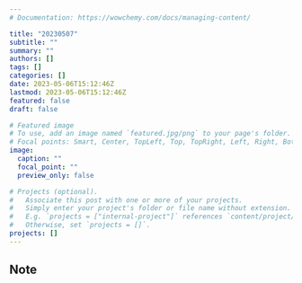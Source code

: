 ```yaml
---
# Documentation: https://wowchemy.com/docs/managing-content/

title: "20230507"
subtitle: ""
summary: ""
authors: []
tags: []
categories: []
date: 2023-05-06T15:12:46Z
lastmod: 2023-05-06T15:12:46Z
featured: false
draft: false

# Featured image
# To use, add an image named `featured.jpg/png` to your page's folder.
# Focal points: Smart, Center, TopLeft, Top, TopRight, Left, Right, BottomLeft, Bottom, BottomRight.
image:
  caption: ""
  focal_point: ""
  preview_only: false

# Projects (optional).
#   Associate this post with one or more of your projects.
#   Simply enter your project's folder or file name without extension.
#   E.g. `projects = ["internal-project"]` references `content/project/deep-learning/index.md`.
#   Otherwise, set `projects = []`.
projects: []
---
```


## Note

